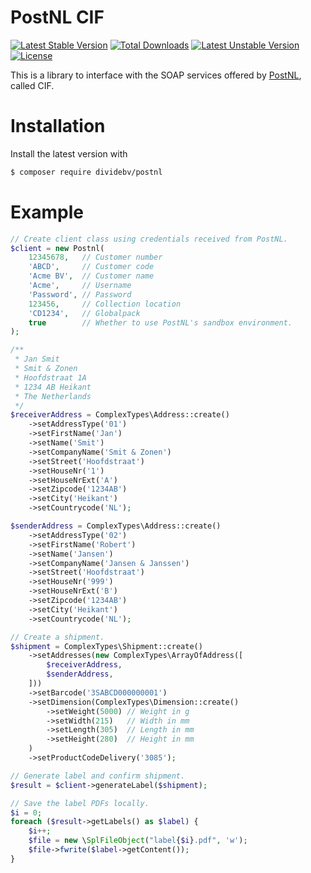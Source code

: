# PostNL CIF

[![Latest Stable Version](https://poser.pugx.org/dividebv/postnl/v/stable)](https://packagist.org/packages/dividebv/postnl)
[![Total Downloads](https://poser.pugx.org/dividebv/postnl/downloads)](https://packagist.org/packages/dividebv/postnl)
[![Latest Unstable Version](https://poser.pugx.org/dividebv/postnl/v/unstable)](https://packagist.org/packages/dividebv/postnl)
[![License](https://poser.pugx.org/dividebv/postnl/license)](https://packagist.org/packages/dividebv/postnl)

This is a library to interface with the SOAP services offered by
[PostNL](http://postnl.nl/), called CIF.

# Installation

Install the latest version with

```bash
$ composer require dividebv/postnl
```

# Example

```php
// Create client class using credentials received from PostNL.
$client = new Postnl(
    12345678,   // Customer number
    'ABCD',     // Customer code
    'Acme BV',  // Customer name
    'Acme',     // Username
    'Password', // Password
    123456,     // Collection location
    'CD1234',   // Globalpack
    true        // Whether to use PostNL's sandbox environment.
);

/**
 * Jan Smit
 * Smit & Zonen
 * Hoofdstraat 1A
 * 1234 AB Heikant
 * The Netherlands
 */
$receiverAddress = ComplexTypes\Address::create()
    ->setAddressType('01')
    ->setFirstName('Jan')
    ->setName('Smit')
    ->setCompanyName('Smit & Zonen')
    ->setStreet('Hoofdstraat')
    ->setHouseNr('1')
    ->setHouseNrExt('A')
    ->setZipcode('1234AB')
    ->setCity('Heikant')
    ->setCountrycode('NL');

$senderAddress = ComplexTypes\Address::create()
    ->setAddressType('02')
    ->setFirstName('Robert')
    ->setName('Jansen')
    ->setCompanyName('Jansen & Janssen')
    ->setStreet('Hoofdstraat')
    ->setHouseNr('999')
    ->setHouseNrExt('B')
    ->setZipcode('1234AB')
    ->setCity('Heikant')
    ->setCountrycode('NL');

// Create a shipment.
$shipment = ComplexTypes\Shipment::create()
    ->setAddresses(new ComplexTypes\ArrayOfAddress([
        $receiverAddress,
        $senderAddress,
    ]))
    ->setBarcode('3SABCD000000001')
    ->setDimension(ComplexTypes\Dimension::create()
        ->setWeight(5000) // Weight in g
        ->setWidth(215)   // Width in mm
        ->setLength(305)  // Length in mm
        ->setHeight(280)  // Height in mm
    )
    ->setProductCodeDelivery('3085');

// Generate label and confirm shipment.
$result = $client->generateLabel($shipment);

// Save the label PDFs locally.
$i = 0;
foreach ($result->getLabels() as $label) {
    $i++;
    $file = new \SplFileObject("label{$i}.pdf", 'w');
    $file->fwrite($label->getContent());
}

```

